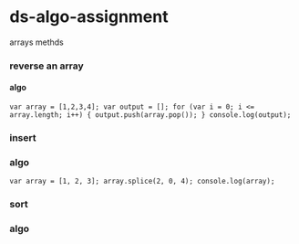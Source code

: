 # ds-algo-assignment
arrays methds
### reverse an array
#### algo
``var array = [1,2,3,4];
var output = [];
for (var i = 0; i <= array.length; i++) {
  output.push(array.pop());
}
console.log(output);``
### insert 
### algo
``var array = [1, 2, 3];
array.splice(2, 0, 4);
console.log(array);``
### sort
### algo



